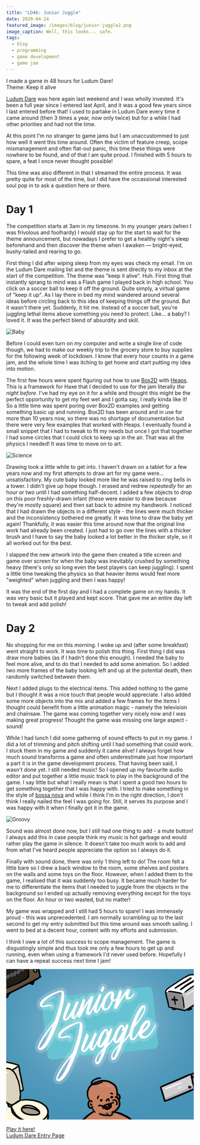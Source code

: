```yaml
---
title: "LD46: Junior Juggle"
date: 2020-04-24
featured_image: /images/blog/junior-juggle2.png
image_caption: Well, this looks... safe.
tags:
  - blog
  - programming
  - game development
  - game jam
---
```


I made a game in 48 hours for Ludum Dare!  
Theme: Keep it alive

[Ludum Dare](https://ldjam.com) was here again last weekend and I was wholly invested. It's been a full year since I entered last April, and it was a good few years since I last entered before that! I used to partake in Ludum Dare every time it came around (then 3 times a year, now only twice) but for a while I had other priorities and had not the time.

At this point I'm no stranger to game jams but I am unaccustommed to just how well it went this time around. Often the victim of feature creep, scope mismanagement and often flat-out panic, this time these things were nowhere to be found, and of that I am quite proud. I finished with 5 hours to spare, a feat I once never thought possible!

This time was also different in that I streamed the entire process. It was pretty quite for most of the time, but I did have the occassional interested soul pop in to ask a question here or there.

# Day 1

The competition starts at 3am in my timezone. In my younger years (when I was frivolous and foolhardy) I would stay up for the start to wait for the theme announcement, but nowadays I prefer to get a healthy night's sleep beforehand and then discover the theme when I awaken –– bright-eyed, bushy-tailed and rearing to go.

First thing I did after wiping sleep from my eyes was check my email. I'm on the Ludum Dare mailing list and the theme is sent directly to my inbox at the start of the competition. The theme was "keep it alive". Huh. First thing that instantly sprang to mind was a Flash game I played back in high school. You click on a soccer ball to keep it off the ground. Quite simply, a virtual game of "keep it up". As I lay there in bed my mind wandered around several ideas before circling back to this idea of keeping things off the ground. But it wasn't there yet. Suddenly, it hit me. Instead of a soccer ball, you're juggling lethal items above something you need to protect. Like... a baby? I loved it. It was the perfect blend of absurdity and skill.

![Baby](https://media1.tenor.com/images/64f52e6975c4a4ad1d603d9f3e5cdd05/tenor.gif?itemid=4901604)

Before I could even turn on my computer and write a single line of code though, we had to make our weekly trip to the grocery store to buy supplies for the following week of lockdown. I know that every hour counts in a game jam, and the whole time I was itching to get home and start putting my idea into motion.

The first few hours were spent figuring out how to use [Box2D](https://box2d.org/) with [Heaps](http://heaps.io). This is a framework for Haxe that I decided to use for the jam literally *the night before*. I've had my eye on it for a while and thought this might be the perfect opportunity to get my feet wet and I gotta say, I really kinda like it! So a little time was spent poring over Box2D examples and getting something basic up and running. Box2D has been around and in use for more than 10 years now, so there was no shortage of documentation but there were very few examples that worked with Heaps. I eventually found a small snippet that I had to tweak to fit my needs but once I got that together I had some circles that I could click to keep up in the air. That was all the physics I needed! It was time to move on to art.

![Science](https://media1.tenor.com/images/d316039cbfa35cbf4812c48e7c1210ee/tenor.gif?itemid=5011708)

Drawing took a little while to get into. I haven't drawn on a tablet for a few years now and my first attempts to draw art for my game were... unsatisfactory. My cute baby looked more like he was raised to ring bells in a tower. I didn't give up hope though. I erased and redrew *repeatedly* for an hour or two until I had something half-decent. I added a few objects to drop on this poor freshly-drawn infant (these were easier to draw because they're mostly square) and then sat back to admire my handiwork. I noticed that I had drawn the objects in a different style - the lines were much thicker and the inconsistency bothered me greatly. It was time to draw the baby yet again! Thankfully, it was easier this time around now that the original line work had already been created. I just had to go over the lines with a thicker brush and I have to say the baby looked a lot better in the thicker style, so it all worked out for the best.

I slapped the new artwork into the game then created a title screen and game over screen for when the baby was inevitably crushed by something heavy (there's only so long even the best players can keep juggling). I spent a little time tweaking the physics so that heavier items would feel more "weighted" when juggling and then I was happy!

It was the end of the first day and I had a complete game on my hands. It was very basic but it played and kept score. That gave me an entire day left to tweak and add polish!

# Day 2

No shopping for me on this morning. I woke up and (after some breakfast) went straight to work. It was time to polish this thing. First thing I did was draw more babies (as if I hadn't done this enough). I needed the baby to feel more alive, and to do that I needed to add some animation. So I added two more frames of the baby looking left and up at the potential death, then randomly switched between them.

Next I added plugs to the electrical items. This added nothing to the game but I thought it was a nice touch that people would appreciate. I also added some more objects into the mix and added a few frames for the items I thought could benefit from a little animation magic - namely the television and chainsaw. The game was coming together very nicely now and I was making great progress! Thought the game was missing one large aspect - sound!

While I had lunch I did some gathering of sound effects to put in my game. I did a lot of trimming and pitch shifting until I had something that could work. I stuck them in my game and suddenly it came alive! I always forget how much sound transforms a game and often underestimate just how important a part it is in the game development process. That having been said, I wasn't done yet. I still needed music! So I opened up my favourite audio editor and put together a little music track to play in the background of the game. I say little but what I really mean is that I spent a good two hours to get something together that I was happy with. I tried to make something in the style of [bossa nova](https://www.youtube.com/watch?v=T5ALPzS0QfQ) and while I think I'm in the right direction, I don't think I really nailed the feel I was going for. Still, it serves its purpose and I was happy with it when I finally got it in the game.

![Groovy](https://media1.tenor.com/images/dd0ea3869d565ba8abcd6af715fb4c33/tenor.gif?itemid=8009170)

Sound was almost done now, but I still had one thing to add - a mute button! I always add this in case people think my music is hot garbage and would rather play the game in silence. It doesn't take too much work to add and from what I've heard people appreciate the option so I always do it.

Finally with sound done, there was only 1 thing left to do! The room felt a little bare so I drew a back window to the room, some shelves and posters on the walls and some toys on the floor. However, when I added them to the game, I realised that it was suddenly too busy. It became much harder for me to differentiate the items that I needed to juggle from the objects in the background so I ended up actually removing everything except for the toys on the floor. An hour or two wasted, but no matter! 

My game was wrapped and I still had 5 hours to spare! I was immensely proud - this was unprecedented. I am normally scrambling up to the last second to get my entry submitted but this time around was smooth sailing. I went to bed at a decent hour, content with my efforts and submission. 

I think I owe a lot of this success to scope management. The game is disgustingly simple and thus took me only a few hours to get up and running, even when using a framework I'd never used before. Hopefully I can have a repeat success next time I jam!

![Image Title](/images/blog/junior-juggle.png)

[Play it here!](https://miltage.github.io/LD46/)  
[Ludum Dare Entry Page](https://ldjam.com/events/ludum-dare/46/junior-juggle)
